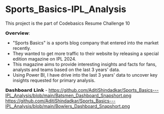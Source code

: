 # Sports_Basics-IPL_Analysis
This project is the part of Codebasics Resume Challenge 10

𝗢𝘃𝗲𝗿𝘃𝗶𝗲𝘄:
- "Sports Basics" is a sports blog company that entered into the market recently. 
- They wanted to get more traffic to their website by releasing a special edition magazine on IPL 2024. 
- This magazine aims to provide interesting insights and facts for fans, analysts and teams based on the last 3 years' data.
- Using Power BI, I have drive into the last 3 years' data to uncover key insights requested for primary analysis.

𝗗𝗮𝘀𝗵𝗯𝗼𝗮𝗿𝗱 𝗟𝗶𝗻𝗸 - https://github.com/AditiShindadkar/Sports_Basics---IPL_Analysis/blob/main/Batsmen_Dashboard_Snapshort.png
                 https://github.com/AditiShindadkar/Sports_Basics---IPL_Analysis/blob/main/Bowlers_Dashboard_Snapshort.png
                 
                 



